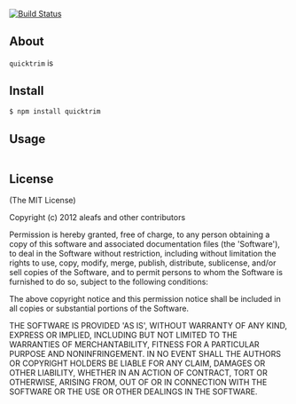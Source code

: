 [![Build Status](https://secure.travis-ci.org/aleafs/quicktrim.png?branch=master)](http://travis-ci.org/aleafs/quicktrim)

## About

`quicktrim` is 

## Install

```bash
$ npm install quicktrim
```

## Usage

```javascript

```

## License

(The MIT License)

Copyright (c) 2012 aleafs and other contributors

Permission is hereby granted, free of charge, to any person obtaining
a copy of this software and associated documentation files (the
'Software'), to deal in the Software without restriction, including
without limitation the rights to use, copy, modify, merge, publish,
distribute, sublicense, and/or sell copies of the Software, and to
permit persons to whom the Software is furnished to do so, subject to
the following conditions:

The above copyright notice and this permission notice shall be
included in all copies or substantial portions of the Software.

THE SOFTWARE IS PROVIDED 'AS IS', WITHOUT WARRANTY OF ANY KIND,
EXPRESS OR IMPLIED, INCLUDING BUT NOT LIMITED TO THE WARRANTIES OF
MERCHANTABILITY, FITNESS FOR A PARTICULAR PURPOSE AND NONINFRINGEMENT.
IN NO EVENT SHALL THE AUTHORS OR COPYRIGHT HOLDERS BE LIABLE FOR ANY
CLAIM, DAMAGES OR OTHER LIABILITY, WHETHER IN AN ACTION OF CONTRACT,
TORT OR OTHERWISE, ARISING FROM, OUT OF OR IN CONNECTION WITH THE
SOFTWARE OR THE USE OR OTHER DEALINGS IN THE SOFTWARE.

